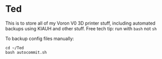 # Ted
This is to store all of my Voron V0 3D printer stuff, including automated backups using KIAUH and other stuff.
Free tech tip: run with `bash` not `sh`


To backup config files manually:
```
cd ~/Ted
bash autocommit.sh

```
